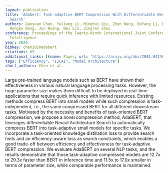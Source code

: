 ```yaml
---
layout: publication
title: 'Adabert: Task-adaptive BERT Compression With Differentiable Neural Architecture
  Search'
authors: Daoyuan Chen, Yaliang Li, Minghui Qiu, Zhen Wang, Bofang Li, Bolin Ding,
  Hongbo Deng, Jun Huang, Wei Lin, Jingren Zhou
conference: Proceedings of the Twenty-Ninth International Joint Conference on Artificial
  Intelligence
year: 2020
bibkey: chen2020adabert
citations: 69
additional_links: [{name: Paper, url: 'https://arxiv.org/abs/2001.04246'}]
tags: ["Efficiency", "IJCAI", "Model Architecture"]
short_authors: Chen et al.
---
```

Large pre-trained language models such as BERT have shown their effectiveness
in various natural language processing tasks. However, the huge parameter size
makes them difficult to be deployed in real-time applications that require
quick inference with limited resources. Existing methods compress BERT into
small models while such compression is task-independent, i.e., the same
compressed BERT for all different downstream tasks. Motivated by the necessity
and benefits of task-oriented BERT compression, we propose a novel compression
method, AdaBERT, that leverages differentiable Neural Architecture Search to
automatically compress BERT into task-adaptive small models for specific tasks.
We incorporate a task-oriented knowledge distillation loss to provide search
hints and an efficiency-aware loss as search constraints, which enables a good
trade-off between efficiency and effectiveness for task-adaptive BERT
compression. We evaluate AdaBERT on several NLP tasks, and the results
demonstrate that those task-adaptive compressed models are 12.7x to 29.3x
faster than BERT in inference time and 11.5x to 17.0x smaller in terms of
parameter size, while comparable performance is maintained.
